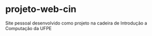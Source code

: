 # projeto-web-cin
Site pessoal desenvolvido como projeto na cadeira de Introdução a Computação da UFPE
